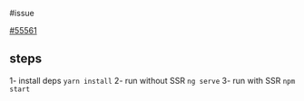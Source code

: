 #issue

[#55561](https://github.com/angular/angular/issues/55561)

## steps
1- install deps `yarn install`
2- run without SSR `ng serve`
3- run with SSR `npm start`